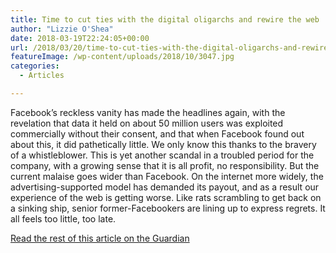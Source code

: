 ```yaml
---
title: Time to cut ties with the digital oligarchs and rewire the web
author: "Lizzie O'Shea"
date: 2018-03-19T22:24:05+00:00
url: /2018/03/20/time-to-cut-ties-with-the-digital-oligarchs-and-rewire-the-web/
featureImage: /wp-content/uploads/2018/10/3047.jpg
categories:
  - Articles

---
```

Facebook’s reckless vanity has made the headlines again, with the revelation that data it held on about 50 million users was exploited commercially without their consent, and that when Facebook found out about this, it did pathetically little. We only know this thanks to the bravery of a whistleblower. This is yet another scandal in a troubled period for the company, with a growing sense that it is all profit, no responsibility. But the current malaise goes wider than Facebook. On the internet more widely, the advertising-supported model has demanded its payout, and as a result our experience of the web is getting worse. Like rats scrambling to get back on a sinking ship, senior former-Facebookers are lining up to express regrets. It all feels too little, too late.

[Read the rest of this article on the Guardian][1]

 [1]: https://www.theguardian.com/commentisfree/2018/mar/20/digital-oligarchs-rewire-web-facebook-scandal